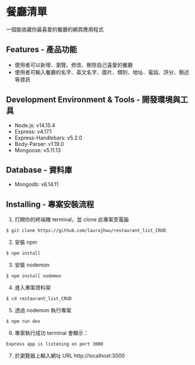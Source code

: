 # 餐廳清單
一個能收藏你最喜愛的餐廳的網頁應用程式

## Features - 產品功能
- 使用者可以新增、瀏覽、修改、刪除自己喜愛的餐廳
- 使用者可輸入餐廳的名字、英文名字、圖片、類別、地址、電話、評分、簡述等資訊

## Development Environment & Tools - 開發環境與工具
- Node.js: v14.15.4
- Express: v4.17.1
- Express-Handlebars: v5.2.0
- Body-Parser: v1.19.0
- Mongoose: v5.11.13

## Database - 資料庫
- Mongodb: v6.14.11

## Installing - 專案安裝流程
1. 打開你的終端機 terminal，並 clone 此專案至電腦
```
$ git clone https://github.com/laurajhwu/restaurant_list_CRUD
```
2. 安裝 npm 
```
$ npm install
```
3. 安裝 nodemon
```
$ npm install nodemon
```
4. 進入專案資料架
```
$ cd restaurant_list_CRUD
```
5. 透過 nodemon 執行專案
```
$ npm run dev
```
6. 專案執行成功 terminal 會顯示：
```
Express app is listening on port 3000
```
7. 於瀏覽器上輸入網址 URL
http://localhost:3000